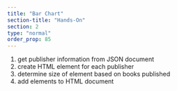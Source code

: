 ```yaml
---
title: "Bar Chart"
section-title: "Hands-On"
section: 2
type: "normal"
order_prop: 85
---
```


1. get publisher information from JSON document
2. create HTML element for each publisher
3. determine size of element based on books published
4. add elements to HTML document


